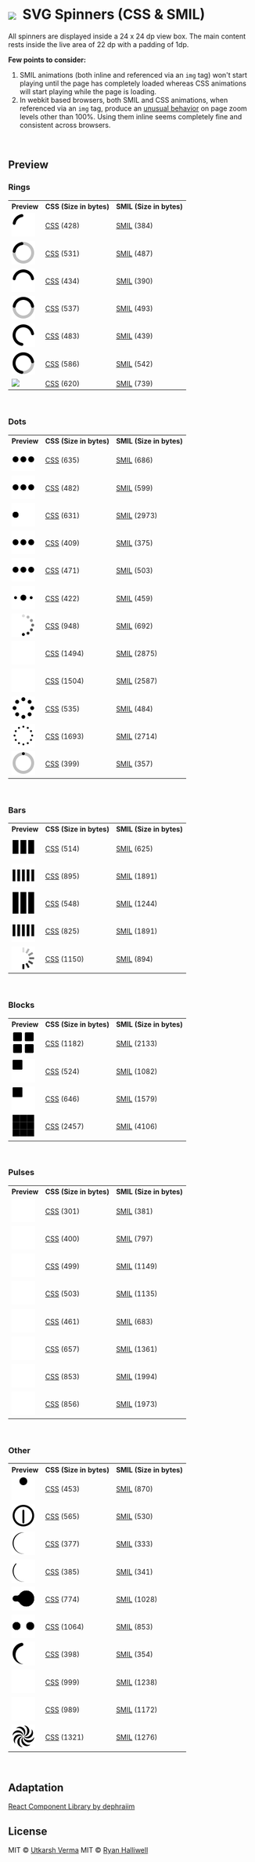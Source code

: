 # <img src="https://raw.githubusercontent.com/n3r4zzurr0/svg-spinners/main/preview/icon-48.gif" valign="middle">&nbsp;&nbsp;SVG Spinners (CSS & SMIL)

All spinners are displayed inside a 24 x 24 dp view box. The main content rests inside the live area of 22 dp with a padding of 1dp.

**Few points to consider:**

1. SMIL animations (both inline and referenced via an `img` tag) won't start playing until the page has completely loaded whereas CSS animations will start playing while the page is loading.
2. In webkit based browsers, both SMIL and CSS animations, when referenced via an `img` tag, produce an [unusual behavior](https://github.com/n3r4zzurr0/svg-spinners/issues/2) on page zoom levels other than 100%. Using them inline seems completely fine and consistent across browsers.

<br />

## Preview

<h3>Rings</h3><table><tr><th>Preview</th><th>CSS (Size in bytes)</th><th>SMIL (Size in bytes)</th></tr><tr><td><picture><source media="(prefers-color-scheme: dark)" srcset="https://raw.githubusercontent.com/n3r4zzurr0/svg-spinners/main/preview/90-ring-white-36.svg"><img src="https://raw.githubusercontent.com/n3r4zzurr0/svg-spinners/main/preview/90-ring-black-36.svg"></picture></td><td><a href="https://github.com/n3r4zzurr0/svg-spinners/blob/main/svg-css/90-ring.svg">CSS</a> (428)</td><td><a href="https://github.com/n3r4zzurr0/svg-spinners/blob/main/svg-smil/90-ring.svg">SMIL</a> (384)</td></tr><tr><td><picture><source media="(prefers-color-scheme: dark)" srcset="https://raw.githubusercontent.com/n3r4zzurr0/svg-spinners/main/preview/90-ring-with-bg-white-36.svg"><img src="https://raw.githubusercontent.com/n3r4zzurr0/svg-spinners/main/preview/90-ring-with-bg-black-36.svg"></picture></td><td><a href="https://github.com/n3r4zzurr0/svg-spinners/blob/main/svg-css/90-ring-with-bg.svg">CSS</a> (531)</td><td><a href="https://github.com/n3r4zzurr0/svg-spinners/blob/main/svg-smil/90-ring-with-bg.svg">SMIL</a> (487)</td></tr><tr><td><picture><source media="(prefers-color-scheme: dark)" srcset="https://raw.githubusercontent.com/n3r4zzurr0/svg-spinners/main/preview/180-ring-white-36.svg"><img src="https://raw.githubusercontent.com/n3r4zzurr0/svg-spinners/main/preview/180-ring-black-36.svg"></picture></td><td><a href="https://github.com/n3r4zzurr0/svg-spinners/blob/main/svg-css/180-ring.svg">CSS</a> (434)</td><td><a href="https://github.com/n3r4zzurr0/svg-spinners/blob/main/svg-smil/180-ring.svg">SMIL</a> (390)</td></tr><tr><td><picture><source media="(prefers-color-scheme: dark)" srcset="https://raw.githubusercontent.com/n3r4zzurr0/svg-spinners/main/preview/180-ring-with-bg-white-36.svg"><img src="https://raw.githubusercontent.com/n3r4zzurr0/svg-spinners/main/preview/180-ring-with-bg-black-36.svg"></picture></td><td><a href="https://github.com/n3r4zzurr0/svg-spinners/blob/main/svg-css/180-ring-with-bg.svg">CSS</a> (537)</td><td><a href="https://github.com/n3r4zzurr0/svg-spinners/blob/main/svg-smil/180-ring-with-bg.svg">SMIL</a> (493)</td></tr><tr><td><picture><source media="(prefers-color-scheme: dark)" srcset="https://raw.githubusercontent.com/n3r4zzurr0/svg-spinners/main/preview/270-ring-white-36.svg"><img src="https://raw.githubusercontent.com/n3r4zzurr0/svg-spinners/main/preview/270-ring-black-36.svg"></picture></td><td><a href="https://github.com/n3r4zzurr0/svg-spinners/blob/main/svg-css/270-ring.svg">CSS</a> (483)</td><td><a href="https://github.com/n3r4zzurr0/svg-spinners/blob/main/svg-smil/270-ring.svg">SMIL</a> (439)</td></tr><tr><td><picture><source media="(prefers-color-scheme: dark)" srcset="https://raw.githubusercontent.com/n3r4zzurr0/svg-spinners/main/preview/270-ring-with-bg-white-36.svg"><img src="https://raw.githubusercontent.com/n3r4zzurr0/svg-spinners/main/preview/270-ring-with-bg-black-36.svg"></picture></td><td><a href="https://github.com/n3r4zzurr0/svg-spinners/blob/main/svg-css/270-ring-with-bg.svg">CSS</a> (586)</td><td><a href="https://github.com/n3r4zzurr0/svg-spinners/blob/main/svg-smil/270-ring-with-bg.svg">SMIL</a> (542)</td></tr><tr><td><picture><source media="(prefers-color-scheme: dark)" srcset="https://raw.githubusercontent.com/n3r4zzurr0/svg-spinners/main/preview/ring-resize-white-36.svg"><img src="https://raw.githubusercontent.com/n3r4zzurr0/svg-spinners/main/preview/ring-resize-black-36.svg"></picture></td><td><a href="https://github.com/n3r4zzurr0/svg-spinners/blob/main/svg-css/ring-resize.svg">CSS</a> (620)</td><td><a href="https://github.com/n3r4zzurr0/svg-spinners/blob/main/svg-smil/ring-resize.svg">SMIL</a> (739)</td></tr></table><br /><h3>Dots</h3><table><tr><th>Preview</th><th>CSS (Size in bytes)</th><th>SMIL (Size in bytes)</th></tr><tr><td><picture><source media="(prefers-color-scheme: dark)" srcset="https://raw.githubusercontent.com/n3r4zzurr0/svg-spinners/main/preview/3-dots-bounce-white-36.svg"><img src="https://raw.githubusercontent.com/n3r4zzurr0/svg-spinners/main/preview/3-dots-bounce-black-36.svg"></picture></td><td><a href="https://github.com/n3r4zzurr0/svg-spinners/blob/main/svg-css/3-dots-bounce.svg">CSS</a> (635)</td><td><a href="https://github.com/n3r4zzurr0/svg-spinners/blob/main/svg-smil/3-dots-bounce.svg">SMIL</a> (686)</td></tr><tr><td><picture><source media="(prefers-color-scheme: dark)" srcset="https://raw.githubusercontent.com/n3r4zzurr0/svg-spinners/main/preview/3-dots-fade-white-36.svg"><img src="https://raw.githubusercontent.com/n3r4zzurr0/svg-spinners/main/preview/3-dots-fade-black-36.svg"></picture></td><td><a href="https://github.com/n3r4zzurr0/svg-spinners/blob/main/svg-css/3-dots-fade.svg">CSS</a> (482)</td><td><a href="https://github.com/n3r4zzurr0/svg-spinners/blob/main/svg-smil/3-dots-fade.svg">SMIL</a> (599)</td></tr><tr><td><picture><source media="(prefers-color-scheme: dark)" srcset="https://raw.githubusercontent.com/n3r4zzurr0/svg-spinners/main/preview/3-dots-move-white-36.svg"><img src="https://raw.githubusercontent.com/n3r4zzurr0/svg-spinners/main/preview/3-dots-move-black-36.svg"></picture></td><td><a href="https://github.com/n3r4zzurr0/svg-spinners/blob/main/svg-css/3-dots-move.svg">CSS</a> (631)</td><td><a href="https://github.com/n3r4zzurr0/svg-spinners/blob/main/svg-smil/3-dots-move.svg">SMIL</a> (2973)</td></tr><tr><td><picture><source media="(prefers-color-scheme: dark)" srcset="https://raw.githubusercontent.com/n3r4zzurr0/svg-spinners/main/preview/3-dots-rotate-white-36.svg"><img src="https://raw.githubusercontent.com/n3r4zzurr0/svg-spinners/main/preview/3-dots-rotate-black-36.svg"></picture></td><td><a href="https://github.com/n3r4zzurr0/svg-spinners/blob/main/svg-css/3-dots-rotate.svg">CSS</a> (409)</td><td><a href="https://github.com/n3r4zzurr0/svg-spinners/blob/main/svg-smil/3-dots-rotate.svg">SMIL</a> (375)</td></tr><tr><td><picture><source media="(prefers-color-scheme: dark)" srcset="https://raw.githubusercontent.com/n3r4zzurr0/svg-spinners/main/preview/3-dots-scale-white-36.svg"><img src="https://raw.githubusercontent.com/n3r4zzurr0/svg-spinners/main/preview/3-dots-scale-black-36.svg"></picture></td><td><a href="https://github.com/n3r4zzurr0/svg-spinners/blob/main/svg-css/3-dots-scale.svg">CSS</a> (471)</td><td><a href="https://github.com/n3r4zzurr0/svg-spinners/blob/main/svg-smil/3-dots-scale.svg">SMIL</a> (503)</td></tr><tr><td><picture><source media="(prefers-color-scheme: dark)" srcset="https://raw.githubusercontent.com/n3r4zzurr0/svg-spinners/main/preview/3-dots-scale-middle-white-36.svg"><img src="https://raw.githubusercontent.com/n3r4zzurr0/svg-spinners/main/preview/3-dots-scale-middle-black-36.svg"></picture></td><td><a href="https://github.com/n3r4zzurr0/svg-spinners/blob/main/svg-css/3-dots-scale-middle.svg">CSS</a> (422)</td><td><a href="https://github.com/n3r4zzurr0/svg-spinners/blob/main/svg-smil/3-dots-scale-middle.svg">SMIL</a> (459)</td></tr><tr><td><picture><source media="(prefers-color-scheme: dark)" srcset="https://raw.githubusercontent.com/n3r4zzurr0/svg-spinners/main/preview/6-dots-rotate-white-36.svg"><img src="https://raw.githubusercontent.com/n3r4zzurr0/svg-spinners/main/preview/6-dots-rotate-black-36.svg"></picture></td><td><a href="https://github.com/n3r4zzurr0/svg-spinners/blob/main/svg-css/6-dots-rotate.svg">CSS</a> (948)</td><td><a href="https://github.com/n3r4zzurr0/svg-spinners/blob/main/svg-smil/6-dots-rotate.svg">SMIL</a> (692)</td></tr><tr><td><picture><source media="(prefers-color-scheme: dark)" srcset="https://raw.githubusercontent.com/n3r4zzurr0/svg-spinners/main/preview/6-dots-scale-white-36.svg"><img src="https://raw.githubusercontent.com/n3r4zzurr0/svg-spinners/main/preview/6-dots-scale-black-36.svg"></picture></td><td><a href="https://github.com/n3r4zzurr0/svg-spinners/blob/main/svg-css/6-dots-scale.svg">CSS</a> (1494)</td><td><a href="https://github.com/n3r4zzurr0/svg-spinners/blob/main/svg-smil/6-dots-scale.svg">SMIL</a> (2875)</td></tr><tr><td><picture><source media="(prefers-color-scheme: dark)" srcset="https://raw.githubusercontent.com/n3r4zzurr0/svg-spinners/main/preview/6-dots-scale-middle-white-36.svg"><img src="https://raw.githubusercontent.com/n3r4zzurr0/svg-spinners/main/preview/6-dots-scale-middle-black-36.svg"></picture></td><td><a href="https://github.com/n3r4zzurr0/svg-spinners/blob/main/svg-css/6-dots-scale-middle.svg">CSS</a> (1504)</td><td><a href="https://github.com/n3r4zzurr0/svg-spinners/blob/main/svg-smil/6-dots-scale-middle.svg">SMIL</a> (2587)</td></tr><tr><td><picture><source media="(prefers-color-scheme: dark)" srcset="https://raw.githubusercontent.com/n3r4zzurr0/svg-spinners/main/preview/8-dots-rotate-white-36.svg"><img src="https://raw.githubusercontent.com/n3r4zzurr0/svg-spinners/main/preview/8-dots-rotate-black-36.svg"></picture></td><td><a href="https://github.com/n3r4zzurr0/svg-spinners/blob/main/svg-css/8-dots-rotate.svg">CSS</a> (535)</td><td><a href="https://github.com/n3r4zzurr0/svg-spinners/blob/main/svg-smil/8-dots-rotate.svg">SMIL</a> (484)</td></tr><tr><td><picture><source media="(prefers-color-scheme: dark)" srcset="https://raw.githubusercontent.com/n3r4zzurr0/svg-spinners/main/preview/12-dots-scale-rotate-white-36.svg"><img src="https://raw.githubusercontent.com/n3r4zzurr0/svg-spinners/main/preview/12-dots-scale-rotate-black-36.svg"></picture></td><td><a href="https://github.com/n3r4zzurr0/svg-spinners/blob/main/svg-css/12-dots-scale-rotate.svg">CSS</a> (1693)</td><td><a href="https://github.com/n3r4zzurr0/svg-spinners/blob/main/svg-smil/12-dots-scale-rotate.svg">SMIL</a> (2714)</td></tr><tr><td><picture><source media="(prefers-color-scheme: dark)" srcset="https://raw.githubusercontent.com/n3r4zzurr0/svg-spinners/main/preview/dot-revolve-white-36.svg"><img src="https://raw.githubusercontent.com/n3r4zzurr0/svg-spinners/main/preview/dot-revolve-black-36.svg"></picture></td><td><a href="https://github.com/n3r4zzurr0/svg-spinners/blob/main/svg-css/dot-revolve.svg">CSS</a> (399)</td><td><a href="https://github.com/n3r4zzurr0/svg-spinners/blob/main/svg-smil/dot-revolve.svg">SMIL</a> (357)</td></tr></table><br /><h3>Bars</h3><table><tr><th>Preview</th><th>CSS (Size in bytes)</th><th>SMIL (Size in bytes)</th></tr><tr><td><picture><source media="(prefers-color-scheme: dark)" srcset="https://raw.githubusercontent.com/n3r4zzurr0/svg-spinners/main/preview/bars-fade-white-36.svg"><img src="https://raw.githubusercontent.com/n3r4zzurr0/svg-spinners/main/preview/bars-fade-black-36.svg"></picture></td><td><a href="https://github.com/n3r4zzurr0/svg-spinners/blob/main/svg-css/bars-fade.svg">CSS</a> (514)</td><td><a href="https://github.com/n3r4zzurr0/svg-spinners/blob/main/svg-smil/bars-fade.svg">SMIL</a> (625)</td></tr><tr><td><picture><source media="(prefers-color-scheme: dark)" srcset="https://raw.githubusercontent.com/n3r4zzurr0/svg-spinners/main/preview/bars-scale-white-36.svg"><img src="https://raw.githubusercontent.com/n3r4zzurr0/svg-spinners/main/preview/bars-scale-black-36.svg"></picture></td><td><a href="https://github.com/n3r4zzurr0/svg-spinners/blob/main/svg-css/bars-scale.svg">CSS</a> (895)</td><td><a href="https://github.com/n3r4zzurr0/svg-spinners/blob/main/svg-smil/bars-scale.svg">SMIL</a> (1891)</td></tr><tr><td><picture><source media="(prefers-color-scheme: dark)" srcset="https://raw.githubusercontent.com/n3r4zzurr0/svg-spinners/main/preview/bars-scale-fade-white-36.svg"><img src="https://raw.githubusercontent.com/n3r4zzurr0/svg-spinners/main/preview/bars-scale-fade-black-36.svg"></picture></td><td><a href="https://github.com/n3r4zzurr0/svg-spinners/blob/main/svg-css/bars-scale-fade.svg">CSS</a> (548)</td><td><a href="https://github.com/n3r4zzurr0/svg-spinners/blob/main/svg-smil/bars-scale-fade.svg">SMIL</a> (1244)</td></tr><tr><td><picture><source media="(prefers-color-scheme: dark)" srcset="https://raw.githubusercontent.com/n3r4zzurr0/svg-spinners/main/preview/bars-scale-middle-white-36.svg"><img src="https://raw.githubusercontent.com/n3r4zzurr0/svg-spinners/main/preview/bars-scale-middle-black-36.svg"></picture></td><td><a href="https://github.com/n3r4zzurr0/svg-spinners/blob/main/svg-css/bars-scale-middle.svg">CSS</a> (825)</td><td><a href="https://github.com/n3r4zzurr0/svg-spinners/blob/main/svg-smil/bars-scale-middle.svg">SMIL</a> (1891)</td></tr><tr><td><picture><source media="(prefers-color-scheme: dark)" srcset="https://raw.githubusercontent.com/n3r4zzurr0/svg-spinners/main/preview/bars-rotate-fade-white-36.svg"><img src="https://raw.githubusercontent.com/n3r4zzurr0/svg-spinners/main/preview/bars-rotate-fade-black-36.svg"></picture></td><td><a href="https://github.com/n3r4zzurr0/svg-spinners/blob/main/svg-css/bars-rotate-fade.svg">CSS</a> (1150)</td><td><a href="https://github.com/n3r4zzurr0/svg-spinners/blob/main/svg-smil/bars-rotate-fade.svg">SMIL</a> (894)</td></tr></table><br /><h3>Blocks</h3><table><tr><th>Preview</th><th>CSS (Size in bytes)</th><th>SMIL (Size in bytes)</th></tr><tr><td><picture><source media="(prefers-color-scheme: dark)" srcset="https://raw.githubusercontent.com/n3r4zzurr0/svg-spinners/main/preview/blocks-scale-white-36.svg"><img src="https://raw.githubusercontent.com/n3r4zzurr0/svg-spinners/main/preview/blocks-scale-black-36.svg"></picture></td><td><a href="https://github.com/n3r4zzurr0/svg-spinners/blob/main/svg-css/blocks-scale.svg">CSS</a> (1182)</td><td><a href="https://github.com/n3r4zzurr0/svg-spinners/blob/main/svg-smil/blocks-scale.svg">SMIL</a> (2133)</td></tr><tr><td><picture><source media="(prefers-color-scheme: dark)" srcset="https://raw.githubusercontent.com/n3r4zzurr0/svg-spinners/main/preview/blocks-shuffle-2-white-36.svg"><img src="https://raw.githubusercontent.com/n3r4zzurr0/svg-spinners/main/preview/blocks-shuffle-2-black-36.svg"></picture></td><td><a href="https://github.com/n3r4zzurr0/svg-spinners/blob/main/svg-css/blocks-shuffle-2.svg">CSS</a> (524)</td><td><a href="https://github.com/n3r4zzurr0/svg-spinners/blob/main/svg-smil/blocks-shuffle-2.svg">SMIL</a> (1082)</td></tr><tr><td><picture><source media="(prefers-color-scheme: dark)" srcset="https://raw.githubusercontent.com/n3r4zzurr0/svg-spinners/main/preview/blocks-shuffle-3-white-36.svg"><img src="https://raw.githubusercontent.com/n3r4zzurr0/svg-spinners/main/preview/blocks-shuffle-3-black-36.svg"></picture></td><td><a href="https://github.com/n3r4zzurr0/svg-spinners/blob/main/svg-css/blocks-shuffle-3.svg">CSS</a> (646)</td><td><a href="https://github.com/n3r4zzurr0/svg-spinners/blob/main/svg-smil/blocks-shuffle-3.svg">SMIL</a> (1579)</td></tr><tr><td><picture><source media="(prefers-color-scheme: dark)" srcset="https://raw.githubusercontent.com/n3r4zzurr0/svg-spinners/main/preview/blocks-wave-white-36.svg"><img src="https://raw.githubusercontent.com/n3r4zzurr0/svg-spinners/main/preview/blocks-wave-black-36.svg"></picture></td><td><a href="https://github.com/n3r4zzurr0/svg-spinners/blob/main/svg-css/blocks-wave.svg">CSS</a> (2457)</td><td><a href="https://github.com/n3r4zzurr0/svg-spinners/blob/main/svg-smil/blocks-wave.svg">SMIL</a> (4106)</td></tr></table><br /><h3>Pulses</h3><table><tr><th>Preview</th><th>CSS (Size in bytes)</th><th>SMIL (Size in bytes)</th></tr><tr><td><picture><source media="(prefers-color-scheme: dark)" srcset="https://raw.githubusercontent.com/n3r4zzurr0/svg-spinners/main/preview/pulse-white-36.svg"><img src="https://raw.githubusercontent.com/n3r4zzurr0/svg-spinners/main/preview/pulse-black-36.svg"></picture></td><td><a href="https://github.com/n3r4zzurr0/svg-spinners/blob/main/svg-css/pulse.svg">CSS</a> (301)</td><td><a href="https://github.com/n3r4zzurr0/svg-spinners/blob/main/svg-smil/pulse.svg">SMIL</a> (381)</td></tr><tr><td><picture><source media="(prefers-color-scheme: dark)" srcset="https://raw.githubusercontent.com/n3r4zzurr0/svg-spinners/main/preview/pulse-2-white-36.svg"><img src="https://raw.githubusercontent.com/n3r4zzurr0/svg-spinners/main/preview/pulse-2-black-36.svg"></picture></td><td><a href="https://github.com/n3r4zzurr0/svg-spinners/blob/main/svg-css/pulse-2.svg">CSS</a> (400)</td><td><a href="https://github.com/n3r4zzurr0/svg-spinners/blob/main/svg-smil/pulse-2.svg">SMIL</a> (797)</td></tr><tr><td><picture><source media="(prefers-color-scheme: dark)" srcset="https://raw.githubusercontent.com/n3r4zzurr0/svg-spinners/main/preview/pulse-3-white-36.svg"><img src="https://raw.githubusercontent.com/n3r4zzurr0/svg-spinners/main/preview/pulse-3-black-36.svg"></picture></td><td><a href="https://github.com/n3r4zzurr0/svg-spinners/blob/main/svg-css/pulse-3.svg">CSS</a> (499)</td><td><a href="https://github.com/n3r4zzurr0/svg-spinners/blob/main/svg-smil/pulse-3.svg">SMIL</a> (1149)</td></tr><tr><td><picture><source media="(prefers-color-scheme: dark)" srcset="https://raw.githubusercontent.com/n3r4zzurr0/svg-spinners/main/preview/pulse-multiple-white-36.svg"><img src="https://raw.githubusercontent.com/n3r4zzurr0/svg-spinners/main/preview/pulse-multiple-black-36.svg"></picture></td><td><a href="https://github.com/n3r4zzurr0/svg-spinners/blob/main/svg-css/pulse-multiple.svg">CSS</a> (503)</td><td><a href="https://github.com/n3r4zzurr0/svg-spinners/blob/main/svg-smil/pulse-multiple.svg">SMIL</a> (1135)</td></tr><tr><td><picture><source media="(prefers-color-scheme: dark)" srcset="https://raw.githubusercontent.com/n3r4zzurr0/svg-spinners/main/preview/pulse-ring-white-36.svg"><img src="https://raw.githubusercontent.com/n3r4zzurr0/svg-spinners/main/preview/pulse-ring-black-36.svg"></picture></td><td><a href="https://github.com/n3r4zzurr0/svg-spinners/blob/main/svg-css/pulse-ring.svg">CSS</a> (461)</td><td><a href="https://github.com/n3r4zzurr0/svg-spinners/blob/main/svg-smil/pulse-ring.svg">SMIL</a> (683)</td></tr><tr><td><picture><source media="(prefers-color-scheme: dark)" srcset="https://raw.githubusercontent.com/n3r4zzurr0/svg-spinners/main/preview/pulse-rings-2-white-36.svg"><img src="https://raw.githubusercontent.com/n3r4zzurr0/svg-spinners/main/preview/pulse-rings-2-black-36.svg"></picture></td><td><a href="https://github.com/n3r4zzurr0/svg-spinners/blob/main/svg-css/pulse-rings-2.svg">CSS</a> (657)</td><td><a href="https://github.com/n3r4zzurr0/svg-spinners/blob/main/svg-smil/pulse-rings-2.svg">SMIL</a> (1361)</td></tr><tr><td><picture><source media="(prefers-color-scheme: dark)" srcset="https://raw.githubusercontent.com/n3r4zzurr0/svg-spinners/main/preview/pulse-rings-3-white-36.svg"><img src="https://raw.githubusercontent.com/n3r4zzurr0/svg-spinners/main/preview/pulse-rings-3-black-36.svg"></picture></td><td><a href="https://github.com/n3r4zzurr0/svg-spinners/blob/main/svg-css/pulse-rings-3.svg">CSS</a> (853)</td><td><a href="https://github.com/n3r4zzurr0/svg-spinners/blob/main/svg-smil/pulse-rings-3.svg">SMIL</a> (1994)</td></tr><tr><td><picture><source media="(prefers-color-scheme: dark)" srcset="https://raw.githubusercontent.com/n3r4zzurr0/svg-spinners/main/preview/pulse-rings-multiple-white-36.svg"><img src="https://raw.githubusercontent.com/n3r4zzurr0/svg-spinners/main/preview/pulse-rings-multiple-black-36.svg"></picture></td><td><a href="https://github.com/n3r4zzurr0/svg-spinners/blob/main/svg-css/pulse-rings-multiple.svg">CSS</a> (856)</td><td><a href="https://github.com/n3r4zzurr0/svg-spinners/blob/main/svg-smil/pulse-rings-multiple.svg">SMIL</a> (1973)</td></tr></table><br /><h3>Other</h3><table><tr><th>Preview</th><th>CSS (Size in bytes)</th><th>SMIL (Size in bytes)</th></tr><tr><td><picture><source media="(prefers-color-scheme: dark)" srcset="https://raw.githubusercontent.com/n3r4zzurr0/svg-spinners/main/preview/bouncing-ball-white-36.svg"><img src="https://raw.githubusercontent.com/n3r4zzurr0/svg-spinners/main/preview/bouncing-ball-black-36.svg"></picture></td><td><a href="https://github.com/n3r4zzurr0/svg-spinners/blob/main/svg-css/bouncing-ball.svg">CSS</a> (453)</td><td><a href="https://github.com/n3r4zzurr0/svg-spinners/blob/main/svg-smil/bouncing-ball.svg">SMIL</a> (870)</td></tr><tr><td><picture><source media="(prefers-color-scheme: dark)" srcset="https://raw.githubusercontent.com/n3r4zzurr0/svg-spinners/main/preview/clock-white-36.svg"><img src="https://raw.githubusercontent.com/n3r4zzurr0/svg-spinners/main/preview/clock-black-36.svg"></picture></td><td><a href="https://github.com/n3r4zzurr0/svg-spinners/blob/main/svg-css/clock.svg">CSS</a> (565)</td><td><a href="https://github.com/n3r4zzurr0/svg-spinners/blob/main/svg-smil/clock.svg">SMIL</a> (530)</td></tr><tr><td><picture><source media="(prefers-color-scheme: dark)" srcset="https://raw.githubusercontent.com/n3r4zzurr0/svg-spinners/main/preview/eclipse-white-36.svg"><img src="https://raw.githubusercontent.com/n3r4zzurr0/svg-spinners/main/preview/eclipse-black-36.svg"></picture></td><td><a href="https://github.com/n3r4zzurr0/svg-spinners/blob/main/svg-css/eclipse.svg">CSS</a> (377)</td><td><a href="https://github.com/n3r4zzurr0/svg-spinners/blob/main/svg-smil/eclipse.svg">SMIL</a> (333)</td></tr><tr><td><picture><source media="(prefers-color-scheme: dark)" srcset="https://raw.githubusercontent.com/n3r4zzurr0/svg-spinners/main/preview/eclipse-half-white-36.svg"><img src="https://raw.githubusercontent.com/n3r4zzurr0/svg-spinners/main/preview/eclipse-half-black-36.svg"></picture></td><td><a href="https://github.com/n3r4zzurr0/svg-spinners/blob/main/svg-css/eclipse-half.svg">CSS</a> (385)</td><td><a href="https://github.com/n3r4zzurr0/svg-spinners/blob/main/svg-smil/eclipse-half.svg">SMIL</a> (341)</td></tr><tr><td><picture><source media="(prefers-color-scheme: dark)" srcset="https://raw.githubusercontent.com/n3r4zzurr0/svg-spinners/main/preview/gooey-balls-1-white-36.svg"><img src="https://raw.githubusercontent.com/n3r4zzurr0/svg-spinners/main/preview/gooey-balls-1-black-36.svg"></picture></td><td><a href="https://github.com/n3r4zzurr0/svg-spinners/blob/main/svg-css/gooey-balls-1.svg">CSS</a> (774)</td><td><a href="https://github.com/n3r4zzurr0/svg-spinners/blob/main/svg-smil/gooey-balls-1.svg">SMIL</a> (1028)</td></tr><tr><td><picture><source media="(prefers-color-scheme: dark)" srcset="https://raw.githubusercontent.com/n3r4zzurr0/svg-spinners/main/preview/gooey-balls-2-white-36.svg"><img src="https://raw.githubusercontent.com/n3r4zzurr0/svg-spinners/main/preview/gooey-balls-2-black-36.svg"></picture></td><td><a href="https://github.com/n3r4zzurr0/svg-spinners/blob/main/svg-css/gooey-balls-2.svg">CSS</a> (1064)</td><td><a href="https://github.com/n3r4zzurr0/svg-spinners/blob/main/svg-smil/gooey-balls-2.svg">SMIL</a> (853)</td></tr><tr><td><picture><source media="(prefers-color-scheme: dark)" srcset="https://raw.githubusercontent.com/n3r4zzurr0/svg-spinners/main/preview/tadpole-white-36.svg"><img src="https://raw.githubusercontent.com/n3r4zzurr0/svg-spinners/main/preview/tadpole-black-36.svg"></picture></td><td><a href="https://github.com/n3r4zzurr0/svg-spinners/blob/main/svg-css/tadpole.svg">CSS</a> (398)</td><td><a href="https://github.com/n3r4zzurr0/svg-spinners/blob/main/svg-smil/tadpole.svg">SMIL</a> (354)</td></tr><tr><td><picture><source media="(prefers-color-scheme: dark)" srcset="https://raw.githubusercontent.com/n3r4zzurr0/svg-spinners/main/preview/wifi-white-36.svg"><img src="https://raw.githubusercontent.com/n3r4zzurr0/svg-spinners/main/preview/wifi-black-36.svg"></picture></td><td><a href="https://github.com/n3r4zzurr0/svg-spinners/blob/main/svg-css/wifi.svg">CSS</a> (999)</td><td><a href="https://github.com/n3r4zzurr0/svg-spinners/blob/main/svg-smil/wifi.svg">SMIL</a> (1238)</td></tr><tr><td><picture><source media="(prefers-color-scheme: dark)" srcset="https://raw.githubusercontent.com/n3r4zzurr0/svg-spinners/main/preview/wifi-fade-white-36.svg"><img src="https://raw.githubusercontent.com/n3r4zzurr0/svg-spinners/main/preview/wifi-fade-black-36.svg"></picture></td><td><a href="https://github.com/n3r4zzurr0/svg-spinners/blob/main/svg-css/wifi-fade.svg">CSS</a> (989)</td><td><a href="https://github.com/n3r4zzurr0/svg-spinners/blob/main/svg-smil/wifi-fade.svg">SMIL</a> (1172)</td></tr><tr><td><picture><source media="(prefers-color-scheme: dark)" srcset="https://raw.githubusercontent.com/n3r4zzurr0/svg-spinners/main/preview/wind-toy-white-36.svg"><img src="https://raw.githubusercontent.com/n3r4zzurr0/svg-spinners/main/preview/wind-toy-black-36.svg"></picture></td><td><a href="https://github.com/n3r4zzurr0/svg-spinners/blob/main/svg-css/wind-toy.svg">CSS</a> (1321)</td><td><a href="https://github.com/n3r4zzurr0/svg-spinners/blob/main/svg-smil/wind-toy.svg">SMIL</a> (1276)</td></tr></table><br />

## Adaptation

[React Component Library by dephraiim](https://github.com/dephraiim/react-svg-spinners)

## License

MIT © [Utkarsh Verma](https://github.com/n3r4zzurr0)
MIT © [Ryan Halliwell](https://github.com/rayliwell)
